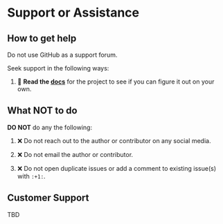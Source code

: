 # Support or Assistance

## How to get help

Do not use GitHub as a support forum.

Seek support in the following ways:

1. :book: **Read the [docs](docs/README.md)** for the project to see if you can figure it out on your own.

## What NOT to do

**DO NOT** do any the following:

1. :x: Do not reach out to the author or contributor on any social media.

1. :x: Do not email the author or contributor.

1. :x: Do not open duplicate issues or add a comment to existing issue(s) with `:+1:`.

## Customer Support

TBD
